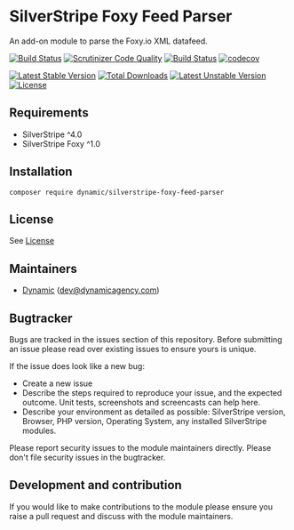 # SilverStripe Foxy Feed Parser

An add-on module to parse the Foxy.io XML datafeed.

[![Build Status](https://travis-ci.org/dynamic/silverstripe-foxy-feed-parser.svg?branch=master)](https://travis-ci.org/dynamic/silverstripe-foxy-feed-parser)
[![Scrutinizer Code Quality](https://scrutinizer-ci.com/g/dynamic/silverstripe-foxy-feed-parser/badges/quality-score.png?b=master)](https://scrutinizer-ci.com/g/dynamic/silverstripe-foxy-feed-parser/?branch=master)
[![Build Status](https://scrutinizer-ci.com/g/dynamic/silverstripe-foxy-feed-parser/badges/build.png?b=master)](https://scrutinizer-ci.com/g/dynamic/silverstripe-foxy-feed-parser/build-status/master)
[![codecov](https://codecov.io/gh/dynamic/silverstripe-foxy-feed-parser/branch/master/graph/badge.svg)](https://codecov.io/gh/dynamic/silverstripe-foxy-feed-parser)

[![Latest Stable Version](https://poser.pugx.org/dynamic/silverstripe-foxy-feed-parser/v/stable)](https://packagist.org/packages/dynamic/silverstripe-foxy-feed-parser)
[![Total Downloads](https://poser.pugx.org/dynamic/silverstripe-foxy-feed-parser/downloads)](https://packagist.org/packages/dynamic/silverstripe-foxy-feed-parser)
[![Latest Unstable Version](https://poser.pugx.org/dynamic/silverstripe-foxy-feed-parser/v/unstable)](https://packagist.org/packages/dynamic/silverstripe-foxy-feed-parser)
[![License](https://poser.pugx.org/dynamic/silverstripe-foxy-feed-parser/license)](https://packagist.org/packages/dynamic/silverstripe-foxy-feed-parser)


## Requirements

* SilverStripe ^4.0
* SilverStripe Foxy ^1.0

## Installation

```
composer require dynamic/silverstripe-foxy-feed-parser
```

## License

See [License](license.md)

## Maintainers
*  [Dynamic](http://www.dynamicagency.com) (<dev@dynamicagency.com>)
 
## Bugtracker
Bugs are tracked in the issues section of this repository. Before submitting an issue please read over 
existing issues to ensure yours is unique. 
 
If the issue does look like a new bug:
 
 - Create a new issue
 - Describe the steps required to reproduce your issue, and the expected outcome. Unit tests, screenshots 
 and screencasts can help here.
 - Describe your environment as detailed as possible: SilverStripe version, Browser, PHP version, 
 Operating System, any installed SilverStripe modules.
 
Please report security issues to the module maintainers directly. Please don't file security issues in the bugtracker.
 
## Development and contribution
If you would like to make contributions to the module please ensure you raise a pull request and discuss with the module maintainers.
